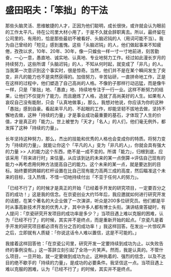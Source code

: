 # 盛田昭夫：「笨拙」的干法


那些头脑灵活、思维敏捷的人才，正因为他们聪明，成长很快，或许就会认为眼前的工作太平凡，待在公司里大材小用了，于是不久就会辞职离去。所以，最终留在公司里的、有用的，恰是那些最初不被看好、头脑迟钝的人（用词可能不当）。我为自己曾经的「短见」感到羞愧。这些「头脑迟钝」的人，他们做起事来不知疲倦，孜孜以求，10年、20年、30年，像一只蝗虫一样一寸一寸地前进，刻苦勤奋，一心一意，愚直地、诚实地、认真地、专业地努力工作。经过如此漫长岁月的持续努力，这些所谓「头脑迟钝」的人，不知从何时起，就变成了「非凡」的人。当我第一次意识到这个事实时，很是惊奇。当然，他们并不是在某个瞬间发生了突变，非凡的能力也不是突然获得的。加倍努力，辛苦钻研，一直拼命地工作，正是在这样的过程中，他们塑造了自己高尚的人格。不像豹子那样行动迅猛，而是像牛一样，只是「笨拙」地、「愚直」地、持续地专注于一行一业。这样不断努力的结果，让他们不仅提升了能力，而且磨炼了人格，造就了高尚美好的人生。如果有人哀叹自己没有能耐，只会「认真地做事」，那么，我想对他说，你应该为你的这种「愚拙」感到自豪。看起来平凡的、不起眼的工作，却能坚韧不拔地去做，坚持不懈地去做，这种「持续的力量」才是事业成功最重要的基石，才体现了人生的价值，才是真正的「能力」。世上被誉为「天才」「名人」的人们，他们毫无例外，都发挥了这种「持续的力量」。

长年坚持这种努力，那么，杰出的技能和优秀的人格也会变成你的特质。将努力变为「持续的力量」，就能让你这个「平凡的人」变为「非凡的人」，你就会具有强大的力量 >>
人的能力这个东西，绝不是一成不变的。所谓「能力」，归根到底，应该采用「将来进行时」来估量。从应该到达的未来的某一点倒算→评估自己现有的能力→再考虑用何种方法提高自己的能力。这个未来的某一点，就是要达到的目标。始终要把跨越的栏杆设置在比自己现有能力高两三成的高度，然后瞄准这个未来的目标，注入热情，不惜一切地持续付出「不亚于任何人的努力」。

「已经不行了」的时候才是真正的开始「已经着手开发的研究项目，一定要百分之百的成功！」这是我的信念。在京瓷创业大约15年后，我应邀就如何进行研究开发的话题，在某个著名的大企业做了一次演讲，听众是200多位研究员。他们都是平时从事高新技术开发的优秀人才，其中许多人都有博士头衔。演讲结束答疑时，有人提问：「京瓷研究开发项目的成功率是多少？」当项目遇上难以克服的困难，认为「已经不行了」的时候，其实并不是终点，而是重新开始的起点。「京瓷凡是着手开发的研究项目都必须有百分之百的成功率！」我这样回答。在发出一片惊叹声之后，立即就有人质疑：「你说这话令人难以置信，这是不可能的。」

我接着这样回答他：「在京瓷公司里，研究开发一定要持续到成功为止。以失败告终的事例没有。」这一答辞立刻引起了全场一片笑声。然而，我是认真的。不管什么项目，一旦开始，就一定要做到成功为止。这种执着的、强烈的信念，以及不达目的绝不歇手的「持续的力量」，是成功的必要条件。我坚信这一点。当项目遇上难以克服的困难，认为「已经不行了」的时候，其实并不是终点。